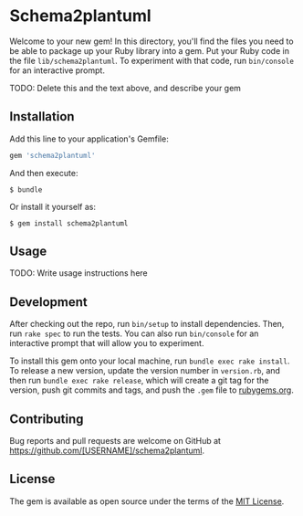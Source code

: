 # Schema2plantuml

Welcome to your new gem! In this directory, you'll find the files you need to be able to package up your Ruby library into a gem. Put your Ruby code in the file `lib/schema2plantuml`. To experiment with that code, run `bin/console` for an interactive prompt.

TODO: Delete this and the text above, and describe your gem

## Installation

Add this line to your application's Gemfile:

```ruby
gem 'schema2plantuml'
```

And then execute:

    $ bundle

Or install it yourself as:

    $ gem install schema2plantuml

## Usage

TODO: Write usage instructions here

## Development

After checking out the repo, run `bin/setup` to install dependencies. Then, run `rake spec` to run the tests. You can also run `bin/console` for an interactive prompt that will allow you to experiment.

To install this gem onto your local machine, run `bundle exec rake install`. To release a new version, update the version number in `version.rb`, and then run `bundle exec rake release`, which will create a git tag for the version, push git commits and tags, and push the `.gem` file to [rubygems.org](https://rubygems.org).

## Contributing

Bug reports and pull requests are welcome on GitHub at https://github.com/[USERNAME]/schema2plantuml.


## License

The gem is available as open source under the terms of the [MIT License](http://opensource.org/licenses/MIT).

